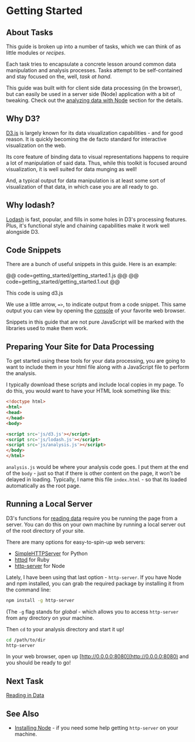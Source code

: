 # Getting Started

## About Tasks

This guide is broken up into a number of tasks, which we can think of as little modules or _recipes_.

Each task tries to encapsulate a concrete lesson around common data manipulation and analysis processes. Tasks attempt to be self-contained and stay focused on the, well, _task at hand_. 

This guide was built with for client side data processing (in the browser), but can easily be used in a server side (Node) application with a bit of tweaking. Check out the [analyzing data with Node](node.html) section for the details. 

## Why D3?

[D3.js](http://d3js.org/) is largely known for its data visualization capabilities - and for good reason. It is quickly becoming the de facto standard for interactive visualization on the web.

Its core feature of binding data to visual representations happens to require a lot of manipulation of said data. Thus, while this toolkit is focused around visualization, it is well suited for data munging as well!

And, a typical output for data manipulation is at least some sort of visualization of that data, in which case you are all ready to go.

## Why lodash?

[Lodash](https://lodash.com) is fast, popular, and fills in some holes in D3's processing features. Plus, it's functional style and chaining capabilities make it work well alongside D3.

## Code Snippets

There are a bunch of useful snippets in this guide. Here is an example:

@@ code=getting_started/getting_started.1.js @@
@@ code=getting_started/getting_started.1.out @@

<div class="aside">This code is using d3.js</div>

We use a little arrow, `=>`, to indicate output from a code snippet. This same output you can view by opening the [console](https://developer.chrome.com/devtools/docs/console) of your favorite web browser.

Snippets in this guide that are not pure JavaScript will be marked with the libraries used to make them work.

## Preparing Your Site for Data Processing

To get started using these tools for your data processing, you are going to want to include them in your html file along with a JavaScript file to perform the analysis. 

I typically download these scripts and include local copies in my page. To do this, you would want to have your HTML look something like this: 

```html
<!doctype html>
<html>
<head>
</head>
<body>

<script src='js/d3.js'></script>
<script src='js/lodash.js'></script>
<script src='js/analysis.js'></script>
</body>
</html>
```

`analysis.js` would be where your analysis code goes. I put them at the end of the `body` - just so that if there is other content on the page, it won't be delayed in loading. Typically, I name this file `index.html` - so that its loaded automatically as the root page.

## Running a Local Server

D3's functions for [reading data](read_data.html) require you be running the page from a server. You can do this on your own machine by running a local server out of the root directory of your site.

There are many options for easy-to-spin-up web servers:

- [SimpleHTTPServer](http://www.pythonforbeginners.com/modules-in-python/how-to-use-simplehttpserver/) for Python
- [httpd](http://www.benjaminoakes.com/2013/09/13/ruby-simple-http-server-minimalist-rake/) for Ruby
- [http-server](https://github.com/nodeapps/http-server) for Node

Lately, I have been using that last option - `http-server`. If you have Node and npm installed, you can grab the required package by installing it from the command line:

```bash
npm install -g http-server
```

(The `-g` flag stands for _global_ - which allows you to access `http-server` from any directory on your machine.

Then `cd` to your analysis directory and start it up!

```bash
cd /path/to/dir
http-server
```

In your web browser, open up [http://0.0.0.0:8080](http://0.0.0.0:8080) and you should be ready to go!

## Next Task

[Reading in Data](read_data.html)

## See Also

- [Installing Node](http://howtonode.org/how-to-install-nodejs) - if you need some help getting `http-server` on your machine.
